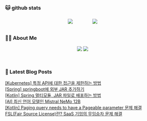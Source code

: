 
###  🐱 github stats  

<div id="main" align="center">
    <img src="https://github-readme-stats.vercel.app/api?username=peterica&count_private=true&show_icons=true&theme=radical"
        style="height: auto; margin-left: 20px; margin-right: 20px; padding: 10px;"/>
    <img src="https://github-readme-stats.vercel.app/api/top-langs/?username=peterica&layout=compact"   
        style="height: auto; margin-left: 20px; margin-right: 20px; padding: 10px;"/>
</div>

###  💁‍♀️ About Me  
<p align="center">
    <a href="https://peterica.tistory.com/"><img src="https://img.shields.io/badge/Blog-FF5722?style=flat-square&logo=Blogger&logoColor=white"/></a>
    <a href="mailto:ilovefran.ofm@gmail.com"><img src="https://img.shields.io/badge/Gmail-d14836?style=flat-square&logo=Gmail&logoColor=white&link=ilovefran.ofm@gmail.com"/></a>
</p>

<br>

### 📕 Latest Blog Posts   

<a href ="https://peterica.tistory.com/747"> [Kubernetes] 특정 API에 대한 접근을 제한하는 방법 </a> <br>
<a href ="https://peterica.tistory.com/746"> [Spring] springboot에 외부 JAR 추가하기 </a> <br>
<a href ="https://peterica.tistory.com/745"> [Kotlin] Spring 멀티모듈, JAR 파일로 배포하는 방법 </a> <br>
<a href ="https://peterica.tistory.com/753"> [AI] 최신 언어 모델인 Mistral NeMo 12B </a> <br>
<a href ="https://peterica.tistory.com/744"> [Kotlin] Paging query needs to have a Pageable parameter 문제 해결 </a> <br>
<a href ="https://peterica.tistory.com/750"> FSL(Fair Source License)란? SaaS 기업의 무임승차 문제 해결 </a> <br>
